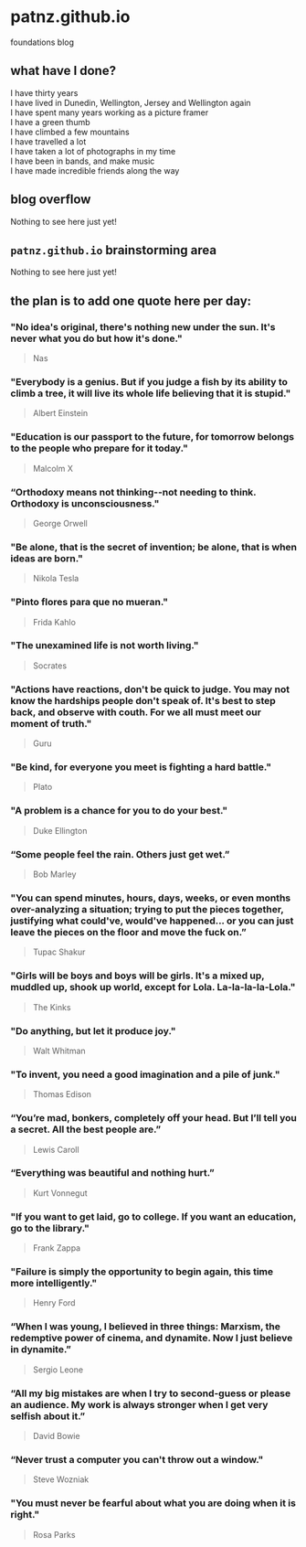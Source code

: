 # patnz.github.io
foundations blog

## what have I done?
I have thirty years\
I have lived in Dunedin, Wellington, Jersey and Wellington again\
I have spent many years working as a picture framer\
I have a green thumb\
I have climbed a few mountains\
I have travelled a lot\
I have taken a lot of photographs in my time\
I have been in bands, and make music\
I have made incredible friends along the way

## blog overflow

Nothing to see here just yet!

## `patnz.github.io` brainstorming area

Nothing to see here just yet!

## the plan is to add one quote here per day:
  
  
### "No idea's original, there's nothing new under the sun. It's never what you do but how it's done."
> Nas
  
### "Everybody is a genius. But if you judge a fish by its ability to climb a tree, it will live its whole life believing that it is stupid."
> Albert Einstein
  
### "Education is our passport to the future, for tomorrow belongs to the people who prepare for it today."
> Malcolm X
  
### “Orthodoxy means not thinking--not needing to think. Orthodoxy is unconsciousness."
> George Orwell
  
### "Be alone, that is the secret of invention; be alone, that is when ideas are born."
> Nikola Tesla
  
### "Pinto flores para que no mueran."
> Frida Kahlo
  
### "The unexamined life is not worth living."
> Socrates
  
### "Actions have reactions, don't be quick to judge. You may not know the hardships people don't speak of. It's best to step back, and observe with couth. For we all must meet our moment of truth."
> Guru

### "Be kind, for everyone you meet is fighting a hard battle."
> Plato

### "A problem is a chance for you to do your best."
> Duke Ellington

### “Some people feel the rain. Others just get wet.”
> Bob Marley

### "You can spend minutes, hours, days, weeks, or even months over-analyzing a situation; trying to put the pieces together, justifying what could've, would've happened... or you can just leave the pieces on the floor and move the fuck on.”
> Tupac Shakur

### "Girls will be boys and boys will be girls. It's a mixed up, muddled up, shook up world, except for Lola. La-la-la-la-Lola."
> The Kinks

### "Do anything, but let it produce joy."
> Walt Whitman

### "To invent, you need a good imagination and a pile of junk."
> Thomas Edison

### “You’re mad, bonkers, completely off your head. But I’ll tell you a secret. All the best people are.”
> Lewis Caroll

### “Everything was beautiful and nothing hurt.”
> Kurt Vonnegut

### "If you want to get laid, go to college. If you want an education, go to the library."
> Frank Zappa

### "Failure is simply the opportunity to begin again, this time more intelligently."
> Henry Ford

### “When I was young, I believed in three things: Marxism, the redemptive power of cinema, and dynamite. Now I just believe in dynamite.”
> Sergio Leone

### “All my big mistakes are when I try to second-guess or please an audience. My work is always stronger when I get very selfish about it.”
> David Bowie

### “Never trust a computer you can't throw out a window."
> Steve Wozniak

### "You must never be fearful about what you are doing when it is right."
> Rosa Parks